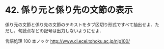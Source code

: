 # 42. 係り元と係り先の文節の表示

係り元の文節と係り先の文節のテキストをタブ区切り形式ですべて抽出せよ．ただし，句読点などの記号は出力しないようにせよ．

言語処理 100 本ノック http://www.cl.ecei.tohoku.ac.jp/nlp100/
